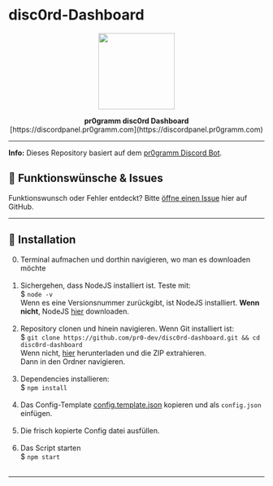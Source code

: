 # disc0rd-Dashboard

<p align="center"><img height="150" width="auto" src="https://i.imgur.com/ff7vivP.png" /></p>
<p align="center"><b>pr0gramm disc0rd Dashboard</b><br>[https://discordpanel.pr0gramm.com](https://discordpanel.pr0gramm.com)</p>
<hr>

**Info:** Dieses Repository basiert auf dem [pr0gramm Discord Bot](https://github.com/pr0-dev/Discord-Bot).

## :diamond_shape_with_a_dot_inside: Funktionswünsche & Issues

Funktionswunsch oder Fehler entdeckt? Bitte [öffne einen Issue](https://github.com/pr0-dev/disc0rd-dashboard/issues/new/choose) hier auf GitHub.

<hr>

## :wrench: Installation

0. Terminal aufmachen und dorthin navigieren, wo man es downloaden möchte <br><br>
1. Sichergehen, dass NodeJS installiert ist. Teste mit: <br>
$ `node -v` <br>
Wenn es eine Versionsnummer zurückgibt, ist NodeJS installiert.
 **Wenn nicht**, NodeJS <a href="https://nodejs.org/en/download/package-manager/">hier</a> downloaden. <br><br>
2. Repository clonen und hinein navigieren. Wenn Git installiert ist: <br>
$ `git clone https://github.com/pr0-dev/disc0rd-dashboard.git && cd disc0rd-dashboard` <br>
Wenn nicht, <a href="https://github.com/pr0-dev/disc0rd-dashboard/archive/master.zip">hier</a> herunterladen und die ZIP extrahieren. <br>
Dann in den Ordner navigieren.<br><br>
3. Dependencies installieren: <br>
$ `npm install`<br><br>
4. Das Config-Template [config.template.json](https://github.com/pr0-dev/disc0rd-dashboard/blob/master/config.template.json) kopieren und als `config.json` einfügen.<br><br>
5. Die frisch kopierte Config datei ausfüllen. <br><br>
6. Das Script starten <br>
$ `npm start` <br><br>

<hr>
